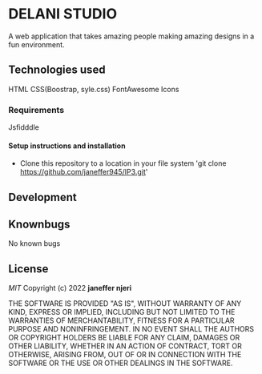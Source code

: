 # DELANI STUDIO
A web application that takes amazing people making amazing designs in a fun environment.
## Technologies used
HTML
CSS(Boostrap, syle.css)
FontAwesome Icons
### Requirements
Jsfidddle 
#### Setup instructions and installation
- Clone this repository to a location in your file system 'git clone https://github.com/janeffer945/IP3.git'
## Development 

## Knownbugs
No known bugs
## License
*MIT*
Copyright (c) 2022 **janeffer njeri**

THE SOFTWARE IS PROVIDED "AS IS", WITHOUT WARRANTY OF ANY KIND, EXPRESS OR IMPLIED, INCLUDING BUT NOT LIMITED TO THE WARRANTIES OF MERCHANTABILITY, FITNESS FOR A PARTICULAR PURPOSE AND NONINFRINGEMENT. IN NO EVENT SHALL THE AUTHORS OR COPYRIGHT HOLDERS BE LIABLE FOR ANY CLAIM, DAMAGES OR OTHER LIABILITY, WHETHER IN AN ACTION OF CONTRACT, TORT OR OTHERWISE, ARISING FROM, OUT OF OR IN CONNECTION WITH THE SOFTWARE OR THE USE OR OTHER DEALINGS IN THE SOFTWARE.


